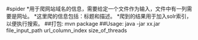 #spider
*用于爬网站域名的信息，需要给定一个文件作为输入，文件中有一列需要是网址。
*这里爬的信息包括：标题和描述。
*爬到的结果用于加入solr索引，以便执行搜索。
##打包:
mvn package
##Usage:
java -jar xx.jar file_input_path url_column_index size_of_threads